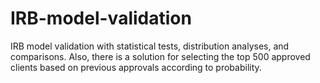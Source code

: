 # IRB-model-validation
IRB model validation with statistical tests, distribution analyses, and comparisons. Also, there is a solution for selecting the top 500 approved clients based on previous approvals according to probability.
